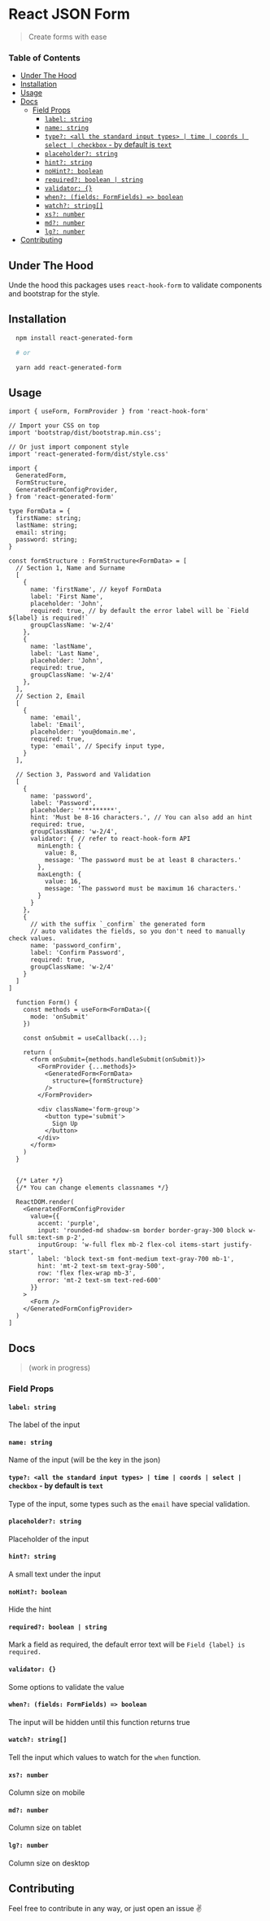 <!-- omit in toc -->
# React JSON Form
> Create forms with ease

<!-- omit in toc -->
### Table of Contents
- [Under The Hood](#under-the-hood)
- [Installation](#installation)
- [Usage](#usage)
- [Docs](#docs)
  - [Field Props](#field-props)
    - [`label: string`](#label-string)
    - [`name: string`](#name-string)
    - [`type?: <all the standard input types> | time | coords | select | checkbox` - by default is `text`](#type-all-the-standard-input-types--time--coords--select--checkbox---by-default-is-text)
    - [`placeholder?: string`](#placeholder-string)
    - [`hint?: string`](#hint-string)
    - [`noHint?: boolean`](#nohint-boolean)
    - [`required?: boolean | string`](#required-boolean--string)
    - [`validator: {}`](#validator-)
    - [`when?: (fields: FormFields) => boolean`](#when-fields-formfields--boolean)
    - [`watch?: string[]`](#watch-string)
    - [`xs?: number`](#xs-number)
    - [`md?: number`](#md-number)
    - [`lg?: number`](#lg-number)
- [Contributing](#contributing)



## Under The Hood
Unde the hood this packages uses `react-hook-form` to validate components and bootstrap for the style.


## Installation

```sh
  npm install react-generated-form

  # or

  yarn add react-generated-form
```

## Usage
```tsx
import { useForm, FormProvider } from 'react-hook-form'

// Import your CSS on top
import 'bootstrap/dist/bootstrap.min.css';

// Or just import component style
import 'react-generated-form/dist/style.css'

import {
  GeneratedForm,
  FormStructure,
  GeneratedFormConfigProvider,
} from 'react-generated-form'

type FormData = {
  firstName: string;
  lastName: string;
  email: string;
  password: string;
}

const formStructure : FormStructure<FormData> = [
  // Section 1, Name and Surname
  [
    {
      name: 'firstName', // keyof FormData
      label: 'First Name',
      placeholder: 'John',
      required: true, // by default the error label will be `Field ${label} is required!`
      groupClassName: 'w-2/4'
    },
    {
      name: 'lastName',
      label: 'Last Name',
      placeholder: 'John',
      required: true,
      groupClassName: 'w-2/4'
    },
  ],
  // Section 2, Email
  [
    {
      name: 'email',
      label: 'Email',
      placeholder: 'you@domain.me',
      required: true,
      type: 'email', // Specify input type,
    }
  ],

  // Section 3, Password and Validation
  [
    {
      name: 'password',
      label: 'Password',
      placeholder: '*********',
      hint: 'Must be 8-16 characters.', // You can also add an hint
      required: true,
      groupClassName: 'w-2/4',
      validator: { // refer to react-hook-form API
        minLength: {
          value: 8,
          message: 'The password must be at least 8 characters.'
        },
        maxLength: {
          value: 16,
          message: 'The password must be maximum 16 characters.'
        }
      }
    },
    {
      // with the suffix `_confirm` the generated form
      // auto validates the fields, so you don't need to manually check values.
      name: 'password_confirm',
      label: 'Confirm Password',
      required: true,
      groupClassName: 'w-2/4'
    }
  ]
]

  function Form() {
    const methods = useForm<FormData>({
      mode: 'onSubmit'
    })

    const onSubmit = useCallback(...);

    return (
      <form onSubmit={methods.handleSubmit(onSubmit)}>
        <FormProvider {...methods}>
          <GeneratedForm<FormData>
            structure={formStructure}
          />
        </FormProvider>

        <div className='form-group'>
          <button type='submit'>
            Sign Up
          </button>
        </div>
      </form>
    )
  }


  {/* Later */}
  {/* You can change elements classnames */}

  ReactDOM.render(
    <GeneratedFormConfigProvider
      value={{
        accent: 'purple',
        input: 'rounded-md shadow-sm border border-gray-300 block w-full sm:text-sm p-2',
        inputGroup: 'w-full flex mb-2 flex-col items-start justify-start',
        label: 'block text-sm font-medium text-gray-700 mb-1',
        hint: 'mt-2 text-sm text-gray-500',
        row: 'flex flex-wrap mb-3',
        error: 'mt-2 text-sm text-red-600'
      }}
    >
      <Form />
    </GeneratedFormConfigProvider>
  )
]
```


## Docs
> (work in progress)
### Field Props
#### `label: string`
The label of the input
#### `name: string`
Name of the input (will be the key in the json)
#### `type?: <all the standard input types> | time | coords | select | checkbox` - by default is `text`
Type of the input, some types such as the `email` have special validation.
#### `placeholder?: string`
Placeholder of the input
#### `hint?: string`
A small text under the input
#### `noHint?: boolean`
Hide the hint
#### `required?: boolean | string`
Mark a field as required, the default error text will be `Field {label} is required.`
#### `validator: {}`
Some options to validate the value
#### `when?: (fields: FormFields) => boolean`
The input will be hidden until this function returns true
#### `watch?: string[]`
Tell the input which values to watch for the `when` function.
#### `xs?: number`
Column size on mobile
#### `md?: number`
Column size on tablet
#### `lg?: number`
Column size on desktop

## Contributing
Feel free to contribute in any way, or just open an issue ✌️
